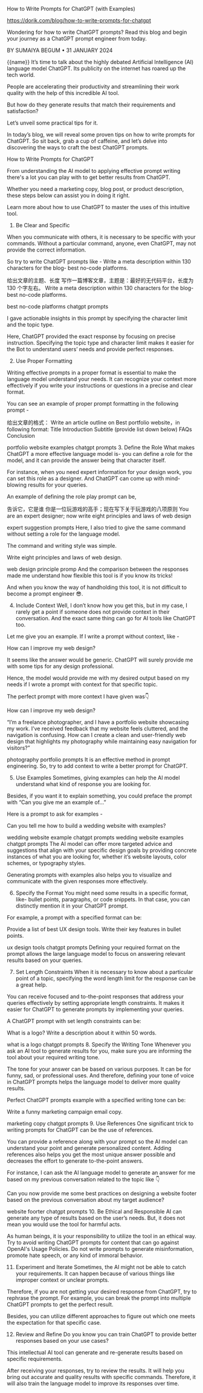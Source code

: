 How to Write Prompts for ChatGPT (with Examples)

https://dorik.com/blog/how-to-write-prompts-for-chatgpt

Wondering for how to write ChatGPT prompts? Read this blog and begin your journey as a ChatGPT prompt engineer from today.

BY SUMAIYA BEGUM • 31 JANUARY 2024

{{name}}
It’s time to talk about the highly debated Artificial Intelligence (AI) language model ChatGPT. Its publicity on the internet has roared up the tech world. 

People are accelerating their productivity and streamlining their work quality with the help of this incredible AI tool.

But how do they generate results that match their requirements and satisfaction? 

Let’s unveil some practical tips for it. 

In today’s blog, we will reveal some proven tips on how to write prompts for ChatGPT. So sit back, grab a cup of caffeine, and let’s delve into discovering the ways to craft the best ChatGPT prompts. 

How to Write Prompts for ChatGPT

From understanding the AI model to applying effective prompt writing there's a lot you can play with to get better results from ChatGPT.

Whether you need a marketing copy, blog post, or product description, these steps below can assist you in doing it right.

Learn more about how to use ChatGPT to master the uses of this intuitive tool.

1. Be Clear and Specific

When you communicate with others, it is necessary to be specific with your commands. Without a particular command, anyone, even ChatGPT, may not provide the correct information. 

So try to write ChatGPT prompts like - Write a meta description within 130 characters for the blog- best no-code platforms.

给出文章的主题、长度
写作一篇博客文章，主题是：最好的无代码平台，长度为 130 个字左右。
Write a meta description within 130 characters for the blog- best no-code platforms.

best no-code platforms chatgpt prompts

I gave actionable insights in this prompt by specifying the character limit and the topic type. 

Here, ChatGPT provided the exact response by focusing on precise instruction. Specifying the topic type and character limit makes it easier for the Bot to understand users’ needs and provide perfect responses. 

2. Use Proper Formatting

Writing effective prompts in a proper format is essential to make the language model understand your needs. It can recognize your context more effectively if you write your instructions or questions in a precise and clear format. 

You can see an example of proper prompt formatting in the following prompt - 

给出文章的格式：
Write an article outline on Best portfolio website，in following format:
Title
Introduction
Subtitle (provide list down below)
FAQs
Conclusion

portfolio website examples chatgpt prompts
3. Define the Role
What makes ChatGPT a more effective language model is- you can define a role for the model, and it can provide the answer being that character itself.

For instance, when you need expert information for your design work, you can set this role as a designer. And ChatGPT can come up with mind-blowing results for your queries. 

An example of defining the role play prompt can be, 

告诉它，它是谁
你是一位玩游戏的高手；现在写下关于玩游戏的八项原则
You are an expert designer; now write eight principles and laws of web design

expert suggestion prompts
Here, I also tried to give the same command without setting a role for the language model.

The command and writing style was simple. 

Write eight principles and laws of web design.

web design principle promp
And the comparison between the responses made me understand how flexible this tool is if you know its tricks! 

And when you know the way of handholding this tool, it is not difficult to become a prompt engineer 😎.

4. Include Context
Well, I don’t know how you get this, but in my case, I rarely get a point if someone does not provide context in their conversation. And the exact same thing can go for AI tools like ChatGPT too. 

Let me give you an example. If I write a prompt without context, like -

How can I improve my web design?

It seems like the answer would be generic. ChatGPT will surely provide me with some tips for any design professional. 

Hence, the model would provide me with my desired output based on my needs if I wrote a prompt with context for that specific topic. 

The perfect prompt with more context I have given was👇 

How can I improve my web design?

“I’m a freelance photographer, and I have a portfolio website showcasing my work. I’ve received feedback that my website feels cluttered, and the navigation is confusing. How can I create a clean and user-friendly web design that highlights my photography while maintaining easy navigation for visitors?”

photography portfolio prompts
It is an effective method in prompt engineering. So, try to add context to write a better prompt for ChatGPT.

5. Use Examples
Sometimes, giving examples can help the AI model understand what kind of response you are looking for.

Besides, if you want it to explain something, you could preface the prompt with “Can you give me an example of...”

Here is a prompt to ask for examples -

Can you tell me how to build a wedding website with examples?

wedding website example chatgpt prompts
wedding website examples chatgpt prompts
The AI model can offer more targeted advice and suggestions that align with your specific design goals by providing concrete instances of what you are looking for, whether it’s website layouts, color schemes, or typography styles.

Generating prompts with examples also helps you to visualize and communicate with the given responses more effectively. 

6. Specify the Format 
You might need some results in a specific format, like- bullet points, paragraphs, or code snippets. In that case, you can distinctly mention it in your ChatGPT prompt.  

For example, a prompt with a specified format can be:

Provide a list of best UX design tools. Write their key features in bullet points.

ux design tools chatgpt prompts
Defining your required format on the prompt allows the large language model to focus on answering relevant results based on your queries.

7. Set Length Constraints 
When it is necessary to know about a particular point of a topic, specifying the word length limit for the response can be a great help. 

You can receive focused and to-the-point responses that address your queries effectively by setting appropriate length constraints. It makes it easier for ChatGPT to generate prompts by implementing your queries.

A ChatGPT prompt with set length constraints can be:

What is a logo? Write a description about it within 50 words.

what is a logo chatgpt prompts
8. Specify the Writing Tone
Whenever you ask an AI tool to generate results for you, make sure you are informing the tool about your required writing tone. 

The tone for your answer can be based on various purposes. It can be for funny, sad, or professional uses. And therefore, defining your tone of voice in ChatGPT prompts helps the language model to deliver more quality results. 

Perfect ChatGPT prompts example with a specified writing tone can be:

Write a funny marketing campaign email copy.

marketing copy chatgpt prompts
9. Use References
One significant trick to writing prompts for ChatGPT can be the use of references. 

You can provide a reference along with your prompt so the AI model can understand your point and generate personalized content. Adding references also helps you get the most unique answer possible and decreases the effort to generate to-the-point answers. 

For instance, I can ask the AI language model to generate an answer for me based on my previous conversation related to the topic like 👇 

Can you now provide me some best practices on designing a website footer based on the previous conversation about my target audience?

website foorter chatgpt prompts
10. Be Ethical and Responsible
AI can generate any type of results based on the user’s needs. But, it does not mean you would use the tool for harmful acts. 

As human beings, it is your responsibility to utilize the tool in an ethical way. Try to avoid writing ChatGPT prompts for content that can go against OpenAI's Usage Policies. Do not write prompts to generate misinformation, promote hate speech, or any kind of immoral behavior. 

11. Experiment and Iterate
Sometimes, the AI might not be able to catch your requirements. It can happen because of various things like improper context or unclear prompts. 

Therefore, if you are not getting your desired response from ChatGPT, try to rephrase the prompt. For example, you can break the prompt into multiple ChatGPT prompts to get the perfect result. 

Besides, you can utilize different approaches to figure out which one meets the expectation for that specific case. 

12. Review and Refine
Do you know you can train ChatGPT to provide better responses based on your use cases?

This intellectual AI tool can generate and re-generate results based on specific requirements. 

After receiving your responses, try to review the results. It will help you bring out accurate and quality results with specific commands. Therefore, it will also train the language model to improve its responses over time.  